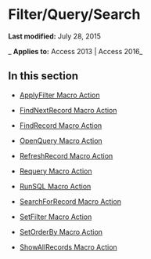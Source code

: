 
# Filter/Query/Search

 **Last modified:** July 28, 2015

 _ **Applies to:** Access 2013 | Access 2016_

## In this section


- [ApplyFilter Macro Action](c63988c4-4506-cc51-98f7-478d1f3fe668.md)
    
- [FindNextRecord Macro Action](57fb6457-9098-4e81-c693-78ccd262ce0b.md)
    
- [FindRecord Macro Action](379e3dda-cb7d-a294-29b1-c6ce9a62ba8a.md)
    
- [OpenQuery Macro Action](64bfce73-aeaf-9a78-895c-492e5da43ded.md)
    
- [RefreshRecord Macro Action](68c90d7d-f59c-9e83-bc30-8f37cf5a3696.md)
    
- [Requery Macro Action](6dbdcae5-81b6-9925-4cad-64b178c23060.md)
    
- [RunSQL Macro Action](3692142d-f8a8-e194-0b38-051167f46319.md)
    
- [SearchForRecord Macro Action](a3483c41-adb5-5923-55f4-1a3c4f60cb2f.md)
    
- [SetFilter Macro Action](dee699e2-0840-1612-23ce-199ef8d30566.md)
    
- [SetOrderBy Macro Action](78f65ce9-b56f-f476-3bd6-f3307bc22a08.md)
    
- [ShowAllRecords Macro Action](6f9741ad-0440-4b8d-abea-009063c111f8.md)
    
